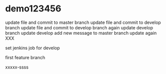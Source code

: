 # demo123456
update file and commit to master branch
update file and commit to develop branch
update file and commit to develop branch again
update develop branch
update develop
add new message to master branch
update again
XXX

set jenkins job for develop


first feature branch

xxxxx-ssss

